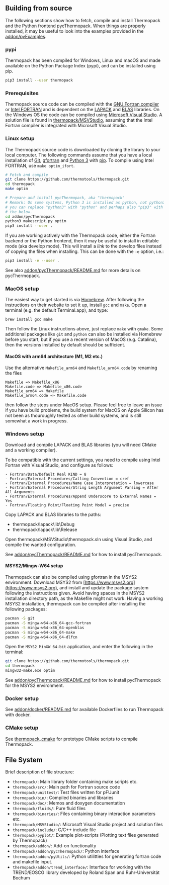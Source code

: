 ## Building from source
The following sections show how to fetch, compile and install Thermopack and
the Python frontend pycThermopack. When things are properly installed, it may
be useful to look into the examples provided in the
[addon/pyExamples](addon/pyExamples/README.md).

### pypi
Thermopack has been compiled for Windows, Linux and macOS
and made available on the Python Package Index (pypi), and can be
installed using pip.

```bash
pip3 install --user thermopack
```

### Prerequisites
Thermopack source code can be compiled with the [GNU Fortran
compiler](https://gcc.gnu.org/wiki/GFortran) or [Intel
FORTRAN](https://software.intel.com/content/www/us/en/develop/tools/compilers/fortran-compilers.html)
and is dependent on the [LAPACK](http://www.netlib.org/lapack/) and
[BLAS](http://www.netlib.org/blas/) libraries. On the Windows OS the code can
be compiled using [Microsoft Visual
Studio](https://visualstudio.microsoft.com/vs/). A solution file is found in
[thermopack/MSVStudio](https://github.com/thermotools/thermopack/tree/main/MSVStudio),
assuming that the Intel Fortran compiler is integrated with Microsoft Visual
Studio.

### Linux setup
The Thermopack source code is downloaded by cloning the library to your local
computer. The following commands assume that you have a local installation of
[Git](https://git-scm.com/), [gfortran](https://gcc.gnu.org/fortran/) and
[Python 3](https://www.python.org/) with [pip](https://pypi.org/project/pip/).
To compile using Intel FORTRAN, use `make optim_ifort`.

```bash
# Fetch and compile
git clone https://github.com/thermotools/thermopack.git
cd thermopack
make optim

# Prepare and install pycThermopack, aka "thermopack"
# Remark: On some systems, Python 3 is installed as python, not python3. If so,
# you can replace "python3" with "python" and perhaps also "pip3" with "pip" in
# the below.
cd addon/pycThermopack
python3 makescript.py optim
pip3 install --user .
```

If you are working actively with the Thermopack code, either the Fortran
backend or the Python frontend, then it may be useful to install in editable
mode (aka develop mode). This will install a _link_ to the develop files
instead of copying the files when installing. This can be done with the `-e`
option, i.e.:

```bash
pip3 install -e --user .
```

See also [addon/pycThermopack/README.md](addon/pycThermopack/README.md) for
more details on pycThermopack.

### MacOS setup
The easiest way to get started is via [Homebrew](https://brew.sh). After
following the instructions on their website to set it up, install `gcc`
and `make`. Open a terminal (e.g. the default Terminal.app), and type:
```
brew install gcc make
```
Then follow the Linux instructions above, just replace `make` with `gmake`.
Some additional packages like `git` and `python` can also be installed via
Homebrew before you start, but if you use a recent version of MacOS (e.g.
Catalina), then the versions installed by default should be sufficient.

#### MacOS with arm64 architecture (M1, M2 etc.)

Use the alternative `Makefile_arm64` and `Makefile_arm64.code` by renaming the files
```
Makefile => Makefile_x86
Makefile.code => Makefile_x86.code
Makefile_arm64 => Makefile
Makefile_arm64.code => Makefile.code
```


then follow the steps under MacOS setup. Please feel free to leave an issue if you have build problems, the build system for MacOS on Apple Silicon has not been as thouroughly tested as other build systems, and is still somewhat a work in progress.

### Windows setup
Download and compile LAPACK and BLAS libraries (you will need CMake and
a working compiler).

To be compatible with the current settings, you need to compile using Intel
Fortran with Visual Studio, and configure as follows:

```
- Fortran/Data/Default Real KIND = 8
- Fortran/External Procedures/Calling Convention = cref
- Fortran/External Procedures/Name Case Interpretation = lowercase
- Fortran/External Procedures/String Length Argument Parsing = After All Arguments
- Fortran/External Procedures/Append Underscore to External Names = Yes
- Fortran/Floating Point/Floating Point Model = precise
```

Copy LAPACK and BLAS libraries to the paths:

- thermopack\lapack\lib\Debug
- thermopack\lapack\lib\Release

Open thermopack\MSVStudio\thermopack.sln using Visual Studio, and compile the wanted configuration.

See [addon/pycThermopack/README.md](addon/pycThermopack/README.md) for
how to install pycThermopack.

#### MSYS2/Mingw-W64 setup
Thermopack can also be compiled using gfortran in the MSYS2 environment. Download MSYS2 from [https://www.msys2.org](https://www.msys2.org), and install and update the package system following the instructions given. Avoid having spaces in the MSYS2 installation directory path, as the Makefile might not work. Having a working MSYS2 installation, thermopack can be compiled after installing the following packages:

```bash
pacman -S git
pacman -S mingw-w64-x86_64-gcc-fortran
pacman -S mingw-w64-x86_64-openblas
pacman -S mingw-w64-x86_64-make
pacman -S mingw-w64-x86_64-dlfcn
```

Open the `MSYS2 MinGW 64-bit` application, and enter the following in the terminal:

```bash
git clone https://github.com/thermotools/thermopack.git
cd thermopack
mingw32-make.exe optim
```

See [addon/pycThermopack/README.md](addon/pycThermopack/README.md) for
how to install pycThermopack for the MSYS2 environment.

### Docker setup
See [addon/docker/README.md](addon/docker/README.md) for
available Dockerfiles to run Thermopack with docker.

### CMake setup
See [thermopack_cmake](https://github.com/morteham/thermopack_cmake) for prototype CMake scripts to compile Thermopack.

## File System
Brief description of file structure:

- `thermopack/`: Main library folder containing make scripts etc.
- `thermopack/src/`: Main path for Fortran source code
- `thermopack/unittest/`: Test files written for pFUunit
- `thermopack/bin/`: Compiled binaries and libraries
- `thermopack/doc/`: Memos and doxygen documentation
- `thermopack/fluids/`: Pure fluid files
- `thermopack/binaries/`: Files containing binary interaction parameters etc.
- `thermopack/MSVStudio/`: Microsoft Visual Studio project and solution files
- `thermopack/include/`: C/C++ include file
- `thermopack/pyplot/`: Example plot-scripts (Plotting text files generated by Thermopack)
- `thermopack/addon/`: Add-on functionality
- `thermopack/addon/pycThermopack/`: Python interface
- `thermopack/addon/pyUtils/`: Python utilitties for generating fortran code and makefile input.
- `thermopack/addon/trend_interface/`: Interface for working with the TREND/EOSCG library developed by Roland Span and Ruhr-Universität Bochum

